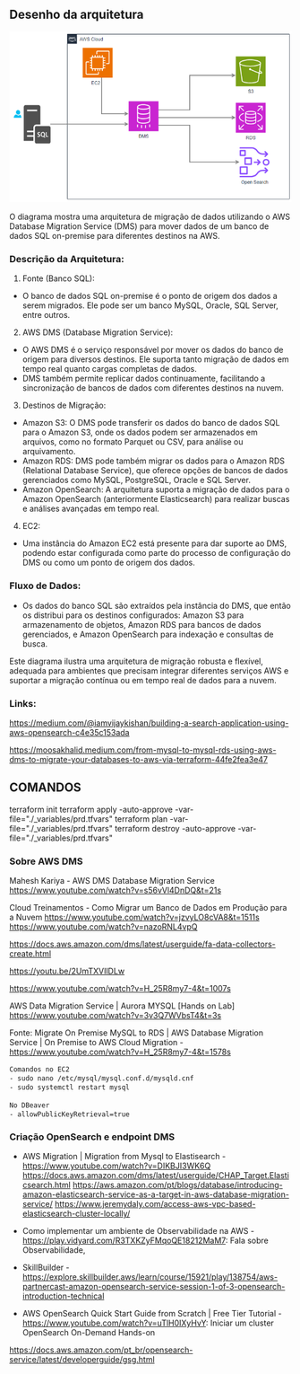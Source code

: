 ## Desenho da arquitetura

![alt text](image.png)


O diagrama mostra uma arquitetura de migração de dados utilizando o AWS Database Migration Service (DMS) para mover dados de um banco de dados SQL on-premise para diferentes destinos na AWS.

### Descrição da Arquitetura:
1. Fonte (Banco SQL):<br>
* O banco de dados SQL on-premise é o ponto de origem dos dados a serem migrados. Ele pode ser um banco MySQL, Oracle, SQL Server, entre outros.

2. AWS DMS (Database Migration Service):<br>
* O AWS DMS é o serviço responsável por mover os dados do banco de origem para diversos destinos. Ele suporta tanto migração de dados em tempo real quanto cargas completas de dados.
* DMS também permite replicar dados continuamente, facilitando a sincronização de bancos de dados com diferentes destinos na nuvem.

3. Destinos de Migração:

* Amazon S3: O DMS pode transferir os dados do banco de dados SQL para o Amazon S3, onde os dados podem ser armazenados em arquivos, como no formato Parquet ou CSV, para análise ou arquivamento.
* Amazon RDS: DMS pode também migrar os dados para o Amazon RDS (Relational Database Service), que oferece opções de bancos de dados gerenciados como MySQL, PostgreSQL, Oracle e SQL Server.
* Amazon OpenSearch: A arquitetura suporta a migração de dados para o Amazon OpenSearch (anteriormente Elasticsearch) para realizar buscas e análises avançadas em tempo real.

4. EC2:

* Uma instância do Amazon EC2 está presente para dar suporte ao DMS, podendo estar configurada como parte do processo de configuração do DMS ou como um ponto de origem dos dados.

### Fluxo de Dados:
* Os dados do banco SQL são extraídos pela instância do DMS, que então os distribui para os destinos configurados: Amazon S3 para armazenamento de objetos, Amazon RDS para bancos de dados gerenciados, e Amazon OpenSearch para indexação e consultas de busca.<br>

Este diagrama ilustra uma arquitetura de migração robusta e flexível, adequada para ambientes que precisam integrar diferentes serviços AWS e suportar a migração contínua ou em tempo real de dados para a nuvem.


### Links:


https://medium.com/@iamvijaykishan/building-a-search-application-using-aws-opensearch-c4e35c153ada

https://moosakhalid.medium.com/from-mysql-to-mysql-rds-using-aws-dms-to-migrate-your-databases-to-aws-via-terraform-44fe2fea3e47




## COMANDOS
terraform init
terraform apply -auto-approve -var-file="./_variables/prd.tfvars"
terraform plan -var-file="./_variables/prd.tfvars"
terraform destroy -auto-approve -var-file="./_variables/prd.tfvars"




### Sobre AWS DMS

Mahesh Kariya - AWS DMS Database Migration Service
https://www.youtube.com/watch?v=s56vVl4DnDQ&t=21s

Cloud Treinamentos - Como Migrar um Banco de Dados em Produção para a Nuvem
https://www.youtube.com/watch?v=jzvyLO8cVA8&t=1511s
https://www.youtube.com/watch?v=nazoRNL4vpQ

https://docs.aws.amazon.com/dms/latest/userguide/fa-data-collectors-create.html

https://youtu.be/2UmTXVIlDLw  

https://www.youtube.com/watch?v=H_25R8my7-4&t=1007s

AWS Data Migration Service | Aurora MYSQL [Hands on Lab]
https://www.youtube.com/watch?v=3v3Q7WVbsT4&t=3s

Fonte: Migrate On Premise MySQL to RDS | AWS Database Migration Service | On Premise to AWS Cloud Migration - https://www.youtube.com/watch?v=H_25R8my7-4&t=1578s

    Comandos no EC2
    - sudo nano /etc/mysql/mysql.conf.d/mysqld.cnf
    - sudo systemctl restart mysql

    No DBeaver 
    - allowPublicKeyRetrieval=true




### Criação OpenSearch e endpoint DMS

* AWS Migration | Migration from Mysql to Elastisearch - https://www.youtube.com/watch?v=DIKBJI3WK6Q
    https://docs.aws.amazon.com/dms/latest/userguide/CHAP_Target.Elasticsearch.html
    https://aws.amazon.com/pt/blogs/database/introducing-amazon-elasticsearch-service-as-a-target-in-aws-database-migration-service/
    https://www.jeremydaly.com/access-aws-vpc-based-elasticsearch-cluster-locally/



* Como implementar um ambiente de Observabilidade na AWS - https://play.vidyard.com/R3TXKZyFMqoQE18212MaM7: Fala sobre Observabilidade, 

* SkillBuilder - https://explore.skillbuilder.aws/learn/course/15921/play/138754/aws-partnercast-amazon-opensearch-service-session-1-of-3-opensearch-introduction-technical



* AWS OpenSearch Quick Start Guide from Scratch | Free Tier Tutorial - https://www.youtube.com/watch?v=uTlH0IXyHvY: Iniciar um cluster OpenSearch On-Demand Hands-on



https://docs.aws.amazon.com/pt_br/opensearch-service/latest/developerguide/gsg.html